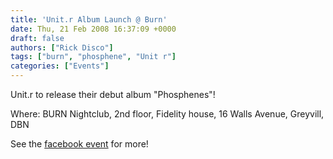 ```yaml
---
title: 'Unit.r Album Launch @ Burn'
date: Thu, 21 Feb 2008 16:37:09 +0000
draft: false
authors: ["Rick Disco"]
tags: ["burn", "phosphene", "Unit r"]
categories: ["Events"]
---
```


Unit.r to release their debut album "Phosphenes"!

Where: BURN Nightclub, 2nd floor, Fidelity house, 16 Walls Avenue, Greyvill, DBN

See the [facebook event](http://www.facebook.com/event.php?eid=21792157496) for more!